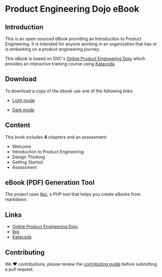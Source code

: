 # Product Engineering Dojo eBook
## Introduction

This is an open-sourced eBook providing an Introduction to Product Engineering. It is intended for anyone working in an organization that has or is embarking on a product engineering journey.

This eBook is based on DXC's [Online Product Engineering Dojo](https://dxc-technology.github.io/about-pe-dojo/) which provides an interactive training course using [Katacoda](https://www.katacoda.com/).

## Download

To download a copy of the ebook use one of the following links:

* [Light mode](https://github.com/tom-halpin/pe-dojo-book/blob/main/export/product-engineering-light.pdf)

* [Dark mode](https://github.com/tom-halpin/pe-dojo-book/blob/main/export/product-engineering-dark.pdf)

## Content

This book includes **4** chapters and an assessment:

* Welcome
* Introduction to Product Engineering
* Design Thinking
* Getting Started
* Assessment

## eBook (PDF) Generation Tool

The project uses [Ibis](https://github.com/themsaid/ibis/), a PHP tool that helps you create eBooks from markdown.

## Links

* [Online Product Engineering Dojo](https://dxc-technology.github.io/about-pe-dojo/)
* [Ibis](https://github.com/themsaid/ibis/)
* [Katacoda](https://www.katacoda.com/)

## Contributing

We :heart: contributions, please review the [contributing guide](CONTRIBUTING.md) before submitting a pull request.
